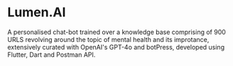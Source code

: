 # Lumen.AI 

A personalised chat-bot trained over a knowledge base comprising of 900 URLS revolving around the topic of mental health and its improtance, extensively curated with OpenAI's GPT-4o and botPress, developed using Flutter, Dart and Postman API. 
